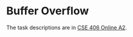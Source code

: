 # Buffer Overflow

The task descriptions are in [CSE 406 Online A2](https://github.com/Shukti042/Computer-Security/blob/master/Buffer%20Overflow/CSE%20406%20Online%20A2.pdf).